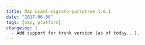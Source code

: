 ```yaml
---
title: Omp ocaml-migrate-parsetree-1.0.1
date: "2017-06-06"
tags: [omp, platform]
changelog: |
  - Add support for trunk version (as of today...).
---
```


